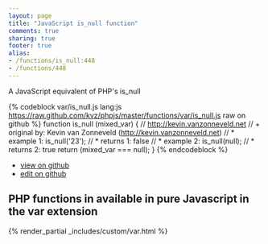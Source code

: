 ```yaml
---
layout: page
title: "JavaScript is_null function"
comments: true
sharing: true
footer: true
alias:
- /functions/is_null:448
- /functions/448
---
```

<!-- Generated by Rakefile:build -->
A JavaScript equivalent of PHP's is_null

{% codeblock var/is_null.js lang:js https://raw.github.com/kvz/phpjs/master/functions/var/is_null.js raw on github %}
function is_null (mixed_var) {
    // http://kevin.vanzonneveld.net
    // +   original by: Kevin van Zonneveld (http://kevin.vanzonneveld.net)
    // *     example 1: is_null('23');
    // *     returns 1: false
    // *     example 2: is_null(null);
    // *     returns 2: true
    return (mixed_var === null);
}
{% endcodeblock %}

 - [view on github](https://github.com/kvz/phpjs/blob/master/functions/var/is_null.js)
 - [edit on github](https://github.com/kvz/phpjs/edit/master/functions/var/is_null.js)

## PHP functions in available in pure Javascript in the var extension
{% render_partial _includes/custom/var.html %}
